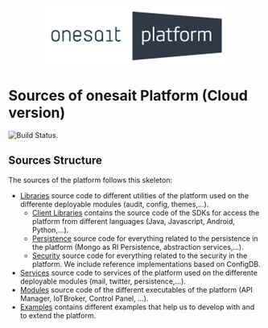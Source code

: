 <p align="center">
  <a src='https://www.onesaitplatform.com/'>
    <img src='../resources/images/onesait-platform-logo.png'/>
  </a>
</p> 

# Sources of onesait Platform (Cloud version)
![Build Status](https://sofia2-devops.westeurope.cloudapp.azure.com/jenkins/buildStatus/icon?job=onesait-platform/master).

## Sources Structure

The sources of the platform follows this skeleton:

* [Libraries](libraries/) source code to different utilities of the platform used on the differente deployable modules (audit, config, themes,...).
  * [Client Libraries](libraries/client-libraries/) contains the source code of the SDKs for access the platform from different languages (Java, Javascript, Android, Python,...).
  * [Persistence](persistence/) source code for everything related to the persistence in the platform (Mongo as RI Persistence, abstraction services,...).
  * [Security](security/) source code for everything related to the security in the platform. We include reference implementations based on ConfigDB.
* [Services](services/) source code to services of the platform used on the differente deployable modules (mail, twitter, persistence,...).
* [Modules](modules/) source code of the different executables of the platform (API Manager, IoTBroker, Control Panel, ...).
* [Examples](examples/) contains different examples that help us to develop with and to extend the platform.
